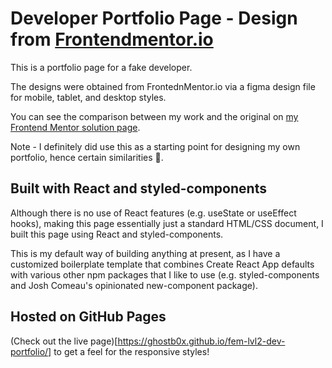 # Developer Portfolio Page - Design from [Frontendmentor.io](https://www.frontendmentor.io) 

This is a portfolio page for a fake developer.

The designs were obtained from FrontednMentor.io via a figma design file for mobile, tablet, and desktop styles.

You can see the comparison between my work and the original on [my Frontend Mentor solution page](https://www.frontendmentor.io/solutions/responsive-portfolio-page-built-with-react-and-styledcomponents-D5DK_07BGM).

Note - I definitely did use this as a starting point for designing my own portfolio, hence certain similarities 🤭.

## Built with React and styled-components

Although there is no use of React features (e.g. useState or useEffect hooks), making this page essentially just a standard HTML/CSS document, I built this page using React and styled-components.

This is my default way of building anything at present, as I have a customized boilerplate template that combines Create React App defaults with various other npm packages that I like to use (e.g. styled-components and Josh Comeau's opinionated new-component package).

## Hosted on GitHub Pages

(Check out the live page)[https://ghostb0x.github.io/fem-lvl2-dev-portfolio/] to get a feel for the responsive styles!
